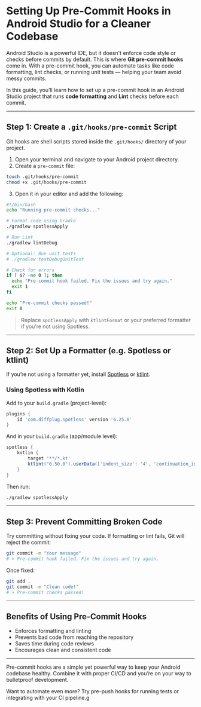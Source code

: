 # Setting Up Pre-Commit Hooks in Android Studio for a Cleaner Codebase

Android Studio is a powerful IDE, but it doesn't enforce code style or checks before commits by default. This is where **Git pre-commit hooks** come in. With a pre-commit hook, you can automate tasks like code formatting, lint checks, or running unit tests — helping your team avoid messy commits.

In this guide, you’ll learn how to set up a pre-commit hook in an Android Studio project that runs **code formatting** and **Lint** checks before each commit.

---

## Step 1: Create a `.git/hooks/pre-commit` Script

Git hooks are shell scripts stored inside the `.git/hooks/` directory of your project.

1. Open your terminal and navigate to your Android project directory.
2. Create a `pre-commit` file:

```bash
touch .git/hooks/pre-commit
chmod +x .git/hooks/pre-commit
```

3. Open it in your editor and add the following:

```bash
#!/bin/bash
echo "Running pre-commit checks..."

# Format code using Gradle
./gradlew spotlessApply

# Run Lint
./gradlew lintDebug

# Optional: Run unit tests
# ./gradlew testDebugUnitTest

# Check for errors
if [ $? -ne 0 ]; then
  echo "Pre-commit hook failed. Fix the issues and try again."
  exit 1
fi

echo "Pre-commit checks passed!"
exit 0
```

> Replace `spotlessApply` with `ktlintFormat` or your preferred formatter if you’re not using Spotless.

---

## Step 2: Set Up a Formatter (e.g. Spotless or ktlint)

If you’re not using a formatter yet, install [Spotless](https://github.com/diffplug/spotless) or [ktlint](https://github.com/pinterest/ktlint).

### Using Spotless with Kotlin

Add to your `build.gradle` (project-level):

```groovy
plugins {
    id 'com.diffplug.spotless' version '6.25.0'
}
```

And in your `build.gradle` (app/module level):

```groovy
spotless {
    kotlin {
        target '**/*.kt'
        ktlint("0.50.0").userData(['indent_size': '4', 'continuation_indent_size': '4'])
    }
}
```

Then run:

```bash
./gradlew spotlessApply
```

---

## Step 3: Prevent Committing Broken Code

Try committing without fixing your code. If formatting or lint fails, Git will reject the commit:

```bash
git commit -m "Your message"
# > Pre-commit hook failed. Fix the issues and try again.
```

Once fixed:

```bash
git add .
git commit -m "Clean code!"
# > Pre-commit checks passed!
```

---

## Benefits of Using Pre-Commit Hooks

- Enforces formatting and linting
- Prevents bad code from reaching the repository
- Saves time during code reviews
- Encourages clean and consistent code

---

Pre-commit hooks are a simple yet powerful way to keep your Android codebase healthy. Combine it with proper CI/CD and you’re on your way to bulletproof development.

Want to automate even more? Try pre-push hooks for running tests or integrating with your CI pipeline.g
